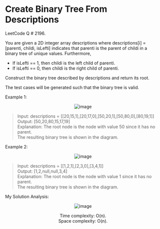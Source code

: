 # Create Binary Tree From Descriptions

LeetCode Q # 2196.

You are given a 2D integer array descriptions where descriptions[i] = [parenti, childi, isLefti] indicates that parenti is the parent of childi in a binary tree of unique values. Furthermore,

- If isLefti == 1, then childi is the left child of parenti.</br>
- If isLefti == 0, then childi is the right child of parenti.

Construct the binary tree described by descriptions and return its root.

The test cases will be generated such that the binary tree is valid.

Example 1:

<div align = "center">

  ![image](https://github.com/user-attachments/assets/9ce8ecd3-2733-4b5c-873e-1e20e18d0332)

</div>

> Input: descriptions = [[20,15,1],[20,17,0],[50,20,1],[50,80,0],[80,19,1]]</br>
> Output: [50,20,80,15,17,19]</br>
> Explanation: The root node is the node with value 50 since it has no parent.</br>
> The resulting binary tree is shown in the diagram.

Example 2:

<div align = "center">

  ![image](https://github.com/user-attachments/assets/91acb40d-cded-4818-b809-7340fe621285)

</div>

> Input: descriptions = [[1,2,1],[2,3,0],[3,4,1]]</br>
> Output: [1,2,null,null,3,4]</br>
> Explanation: The root node is the node with value 1 since it has no parent.</br>
> The resulting binary tree is shown in the diagram.

My Solution Analysis:

<div align = "center">

  ![image](https://github.com/user-attachments/assets/3d7b3268-9893-47fd-a83d-f031567f548c)

  Time complexity: O(n).</br>Space complexity: O(n).
</div>
